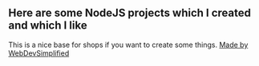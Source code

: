 ## Here are some NodeJS projects which I created and which I like

This is a nice base for shops if you want to create some things.
[Made by WebDevSimplified](https://github.com/WebDevSimplified/react-ts-shopping-cart)
